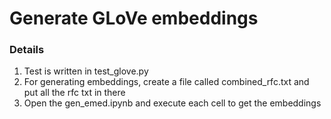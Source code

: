 # Generate GLoVe embeddings

### Details

1. Test is written in test_glove.py
2. For generating embeddings, create a file called combined_rfc.txt and put all the rfc txt in there
3. Open the gen_emed.ipynb and execute each cell to get the embeddings